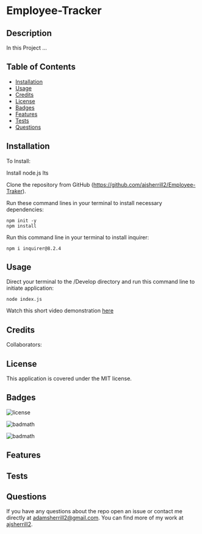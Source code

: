 # Employee-Tracker

## Description

In this Project ...

## Table of Contents

- [Installation](#installation)
- [Usage](#usage)
- [Credits](#credits)
- [License](#license)
- [Badges](#Badges)
- [Features](#Features)
- [Tests](#Tests)
- [Questions](#Questions)

## Installation

To Install:

Install node.js lts

Clone the repository from GitHub (https://github.com/ajsherrill2/Employee-Traker).

Run these command lines in your terminal to install necessary dependencies:

```
npm init -y
npm install
```

Run this command line in your terminal to install inquirer:

```
npm i inquirer@8.2.4
```

## Usage

Direct your terminal to the /Develop directory and run this command line to initiate application:

```
node index.js
```

Watch this short video demonstration [here]()

## Credits

Collaborators:

## License

This application is covered under the MIT license.

## Badges

![license](https://img.shields.io/badge/license-MIT-yellow.svg)

![badmath](https://img.shields.io/github/languages/top/lernantino/badmath)

![badmath](https://img.shields.io/github/repo-size/ajsherrill2/README-Generator)

## Features

## Tests

## Questions

If you have any questions about the repo open an issue or contact me directly at adamsherrill2@gmail.com. You can find more of my work at [ajsherrill2](https://github.com/ajsherrill2/).
